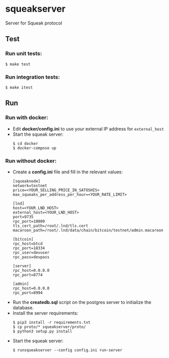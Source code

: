 # squeakserver

Server for Squeak protocol

## Test

### Run unit tests:

```
$ make test
```

### Run integration tests:

```
$ make itest
```

## Run

### Run with docker:

- Edit **docker/config.ini** to use your external IP address for `external_host`
- Start the squeak server:
	```
	$ cd docker
	$ docker-compose up
	```

### Run without docker:

- Create a **config.ini** file and fill in the relevant values:
	```
	[squeaknode]
	network=testnet
	price=<YOUR_SELLING_PRICE_IN_SATOSHIS>
	max_squeaks_per_address_per_hour=<YOUR_RATE_LIMIT>

	[lnd]
	host=<YOUR_LND_HOST>
	external_host=<YOUR_LND_HOST>
	port=9735
	rpc_port=10009
	tls_cert_path=/root/.lnd/tls.cert
	macaroon_path=/root/.lnd/data/chain/bitcoin/testnet/admin.macaroon

	[bitcoin]
	rpc_host=btcd
	rpc_port=18334
	rpc_user=devuser
	rpc_pass=devpass

	[server]
	rpc_host=0.0.0.0
	rpc_port=8774

	[admin]
	rpc_host=0.0.0.0
	rpc_port=8994
	```
- Run the **createdb.sql** script on the postgres server to initialize the database.
- Install the server requirements:
	```
	$ pip3 install -r requirements.txt
	$ cp proto/* squeakserver/proto/
	$ python3 setup.py install
	```
- Start the squeak server:
 	```
	$ runsqueakserver --config config.ini run-server
	```
